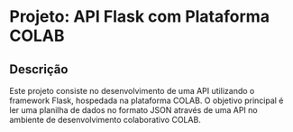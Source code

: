 # Projeto: API Flask com Plataforma COLAB

## Descrição

Este projeto consiste no desenvolvimento de uma API utilizando o framework Flask, hospedada na plataforma COLAB. O objetivo principal é ler uma planilha de dados no formato JSON através de uma API no ambiente de desenvolvimento colaborativo COLAB.
